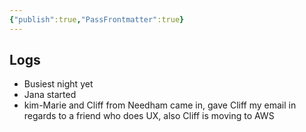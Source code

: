 ```yaml
---
{"publish":true,"PassFrontmatter":true}
---
```


## Logs
-  Busiest night yet
- Jana started
- kim-Marie and Cliff from Needham came in, gave Cliff my email in regards to a friend who does UX, also Cliff is moving to AWS